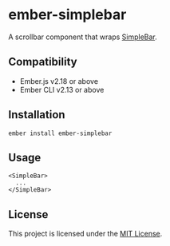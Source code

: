 ember-simplebar
==============================================================================

A scrollbar component that wraps [SimpleBar](https://github.com/Grsmto/simplebar).



Compatibility
------------------------------------------------------------------------------

* Ember.js v2.18 or above
* Ember CLI v2.13 or above


Installation
------------------------------------------------------------------------------

```
ember install ember-simplebar
```


Usage
------------------------------------------------------------------------------

```
<SimpleBar>
  ...
</SimpleBar>
```


License
------------------------------------------------------------------------------

This project is licensed under the [MIT License](LICENSE.md).
